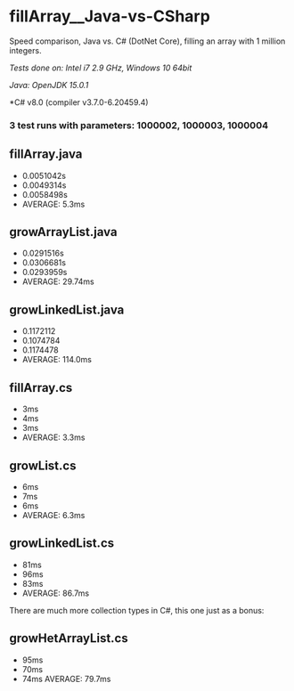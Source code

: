 # fillArray__Java-vs-CSharp
Speed comparison, Java vs. C# (DotNet Core), filling an array with 1 million integers.

*Tests done on: Intel i7 2.9 GHz, Windows 10 64bit*

*Java: OpenJDK 15.0.1*

*C# v8.0 (compiler v3.7.0-6.20459.4)

### 3 test runs with parameters: 1000002, 1000003, 1000004

## fillArray.java
- 0.0051042s
- 0.0049314s
- 0.0058498s
- AVERAGE: 5.3ms

## growArrayList.java
- 0.0291516s
- 0.0306681s
- 0.0293959s
- AVERAGE: 29.74ms

## growLinkedList.java
- 0.1172112
- 0.1074784
- 0.1174478
- AVERAGE: 114.0ms

## fillArray.cs
- 3ms
- 4ms
- 3ms
- AVERAGE: 3.3ms

## growList.cs
- 6ms
- 7ms
- 6ms
- AVERAGE: 6.3ms

## growLinkedList.cs
- 81ms
- 96ms
- 83ms
- AVERAGE: 86.7ms

There are much more collection types in C#, this one just as a bonus:

## growHetArrayList.cs
- 95ms
- 70ms
- 74ms
AVERAGE: 79.7ms
